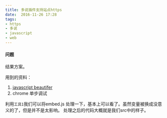 ```yaml
---
title: 多说插件支持站点https
date:  2016-11-26 17:28
tags: 
- https 
- 多说 
- javascript
- web
---
```


#### 问题

结果方案。

用到的资料：

1. [javascript beautifer](http://jsbeautifier.org/)
2. chrome 单步调试

利用`工具1`我们可以将embed.js 处理一下，基本上可以看了。虽然变量被换成没意义的了，但是并不是太影响。
处理之后的代码大概就是我们src中的样子。


